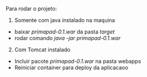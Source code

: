 Para rodar o projeto:

1. Somente com java instalado na maquina
 - baixar _primapad-0.1.war_ da pasta _target_
 - rodar comando _java -jar primapad-0.1.war_
 
2. Com Tomcat instalado
 - Incluir pacote _primapad-0.1.war_ na pasta webapps
 - Reiniciar container para deploy da aplicacaoo

